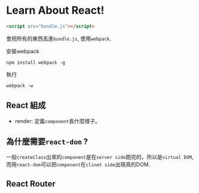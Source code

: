 # Learn About React!

```html
<script src="bundle.js"></script>
```
會把所有的東西丟進`bundle.js`, 使用`webpack`.


安裝webpack
```
npm install webpack -g
```

執行
```
webpack -w
```


## React 組成

* render: 定義`component`長什麼樣子。

## 為什麼需要`react-dom` ?

一般`createClass`出來的`component`是在`server side`跑完的，所以是`virtual DOM`, 而用`react-dom`可以把`component`在`clinet side`出現真的DOM.


## React Router
